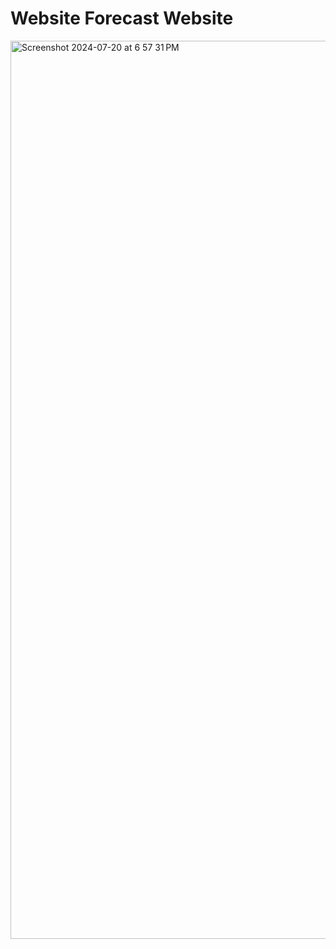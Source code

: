 # Website Forecast Website
<img width="1437" alt="Screenshot 2024-07-20 at 6 57 31 PM" src="https://github.com/user-attachments/assets/3b6634e9-4ab6-431a-81f9-249ae85febb6">
